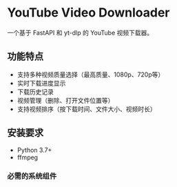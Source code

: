 # YouTube Video Downloader

一个基于 FastAPI 和 yt-dlp 的 YouTube 视频下载器。

## 功能特点

- 支持多种视频质量选择（最高质量、1080p、720p等）
- 实时下载进度显示
- 下载历史记录
- 视频管理（删除、打开文件位置等）
- 支持视频排序（按下载时间、文件大小、视频时长）

## 安装要求

- Python 3.7+
- ffmpeg

### 必需的系统组件 